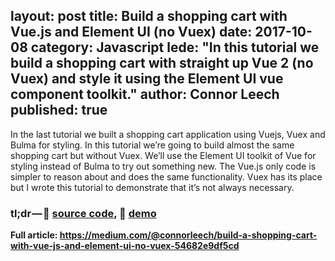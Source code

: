 layout: post
title: Build a shopping cart with Vue.js and Element UI (no Vuex)
date: 2017-10-08
category: Javascript
lede: "In this tutorial we build a shopping cart with straight up Vue 2 (no Vuex) and style it using the Element UI vue component toolkit."
author: Connor Leech
published: true
---

In the last tutorial we built a shopping cart application using Vuejs, Vuex and Bulma for styling. In this tutorial we’re going to build almost the same shopping cart but without Vuex. We’ll use the Element UI toolkit of Vue for styling instead of Bulma to try out something new.
The Vue.js only code is simpler to reason about and does the same functionality. Vuex has its place but I wrote this tutorial to demonstrate that it’s not always necessary.

### tl;dr — 🐙 [source code](https://github.com/connor11528/vue-shopping-cart), 🛒 [demo](http://connorleech.info/vue-shopping-cart/)

**Full article: https://medium.com/@connorleech/build-a-shopping-cart-with-vue-js-and-element-ui-no-vuex-54682e9df5cd**